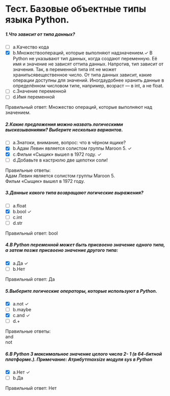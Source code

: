 # Тест. Базовые объектные типы языка Python.

##### 1.Что зависит от типа данных?
-[ ] a.Качество кода
-[X] b.Множествоопераций, которые выполняют надзначением.&check; В Python не указывают тип данных, когда создают переменную. Её имя и значение не зависят оттипа данных. Напротив, тип зависит от значения. Так, в переменной типа int не может хранитьсявещественное число. От типа данных зависит, какие операции доступны для значений. Иногдаудобнее хранить данные в определённом числовом типе, например, возраст — в int, а не float.
-[ ] c.Значение переменной
-[ ] d.Имя переменной

Правильный ответ: Множество операций, которые выполняют над значением.

##### 2.Какие предложения можно назвать логическими высказываниями? Выберите несколько вариантов.
-[ ] a.Знатоки, внимание, вопрос: что в чёрном ящике?
-[X] b.Адам Левин является солистом группы Maroon 5. &check;
-[X] c.Фильм «Сыщик» вышел в 1972 году. &check;
-[ ] d.Добавьте в кастрюлю две щепотки соли!

Правильные ответы:<br>Адам Левин является солистом группы Maroon 5.<br>
Фильм «Сыщик» вышел в 1972 году.

##### 3.Данные какого типа возвращают логические выражения?
-[ ] a.float
-[X] b.bool &check;
-[ ] c.int
-[ ] d.str

Правильный ответ: bool

##### 4.В Python переменной может быть присвоено значение одного типа, а затем позже присвоено значение другого типа:
-[X] a.Да &check;
-[ ] b.Нет

Правильный ответ: Да

##### 5.Выберите логические операторы, которые используют в Python.
-[X] a.not &check;
-[ ] b.maybe
-[X] c.and &check;
-[ ] d.+

Правильные ответы: <br>and<br>
not

##### 6.В Python 3 максимальное значение целого числа 2- 1 (в 64-битной платформе.). Примечание: Атрибутmaxsize модуля sys в Python
-[X] a.Нет &check;
-[ ] b.Да

Правильный ответ: Нет
